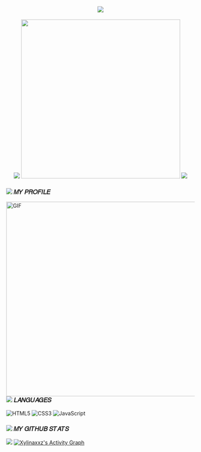 <h1 align="center">
  <a href="https://git.io/typing-svg">
    <img src="https://readme-typing-svg.herokuapp.com/?lines=Wellcome+Bro+❤️;This+is+Xylinaxxz+;Nice+to+meet+you!&center=true&size=30">
  </a>
</h1>
<!--p align="center">
  <img src="https://cdn.discordapp.com/attachments/838080777572581388/987967876512251944/welcome.gif"-->

<p align="center">
  <img src="https://cdn.discordapp.com/emojis/838436760328601610.gif?size=56&quality=lossless">
  <a href="https://facebook.com/Xylinaxxz">
  <img src="https://discord.c99.nl/widget/theme-3/617590088066531338.png" width="425"></a>
  <img src="https://cdn.discordapp.com/emojis/838436760337645568.gif?size=56&quality=lossless">


</p>

### <img src="https://cdn.discordapp.com/emojis/838194962214289438.gif?size=56&quality=lossless"> 𝑀𝑌 𝑃𝑅𝑂𝐹𝐼𝐿𝐸
<img hight="600" width="520" alt="GIF" align="right" src="https://raw.githubusercontent.com/abhisheknaiidu/abhisheknaiidu/master/code.gif">

```js
const TAWAN = {
    Name: "TAWAN",
    Age: 20,
    From: "LA",
    IG: "Xylinaxxz",
    Discord: "Xylinaxxz#6716",    
    Languages: "HTML", "CSS", "JavaScript",   
}    
const PC = {
    CPU: "AMD Ryzen7 3700X",
    MB: "ASUS ROG STRIX X570",
    Memory: "G.SKILL TRIDENZ NEO DDR4 32 GB (3600)",
    SSD: "SAMSUNG 960 EVO M.2 250 GB",
    GPU: "ASUS ROG STRIX Geforce RTX 2080 TI",
    PSU: "THERMALTAKE 750W TOUCHPOWER DPS G RGB",
    Mornitor: "MSI OPTIX G27 144HZ",    
}
};
```
### <img src="https://cdn.discordapp.com/emojis/838194962214289438.gif?size=56&quality=lossless"> 𝐿𝐴𝑁𝐺𝑈𝐴𝐺𝐸𝑆
![HTML5](https://img.shields.io/badge/-HTML5-%23E44D27?style=flat-square&logo=html5&logoColor=ffffff)
![CSS3](https://img.shields.io/badge/-CSS3-%231572B6?style=flat-square&logo=css3)
![JavaScript](https://img.shields.io/badge/-JavaScript-%23F7DF1C?style=flat-square&logo=javascript&logoColor=000000&labelColor=%23F7DF1C&color=%23FFCE5A)
</td><td valign="top" width="33%">

### <img src="https://cdn.discordapp.com/emojis/838194962214289438.gif?size=56&quality=lossless"> 𝑀𝑌 𝐺𝐼𝑇𝐻𝑈𝐵 𝑆𝑇𝐴𝑇𝑆
<img src="https://github-readme-stats.vercel.app/api/top-langs?username=Xylinaxxz">
<a href="https://github.com/Xylinaxxz"><img alt="Xylinaxxz's Activity Graph" src="https://activity-graph.herokuapp.com/graph?username=Xylinaxxz&bg_color=0D1117&color=49a9ff&line=49a9ff&point=FFFFFF&hide_border=true"/></a>



































<!--p align="center">
<img src="https://raw.githubusercontent.com/Platane/snk/output/github-contribution-grid-snake.svg">
</p-->
 
